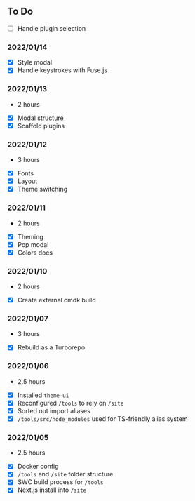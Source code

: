## To Do

- [ ] Handle plugin selection

### 2022/01/14

- [x] Style modal
- [x] Handle keystrokes with Fuse.js

### 2022/01/13

- 2 hours
- [x] Modal structure
- [x] Scaffold plugins

### 2022/01/12

- 3 hours
- [x] Fonts
- [x] Layout
- [x] Theme switching

### 2022/01/11

- 2 hours
- [x] Theming
- [x] Pop modal
- [x] Colors docs

### 2022/01/10

- 2 hours
- [x] Create external cmdk build

### 2022/01/07

- 3 hours
- [x] Rebuild as a Turborepo

### 2022/01/06

- 2.5 hours
- [x] Installed `theme-ui`
- [x] Reconfigured `/tools` to rely on `/site`
- [x] Sorted out import aliases
- [x] `/tools/src/node_modules` used for TS-friendly alias system

### 2022/01/05

- 2.5 hours
- [x] Docker config
- [x] `/tools` and `/site` folder structure
- [x] SWC build process for `/tools`
- [x] Next.js install into `/site`
